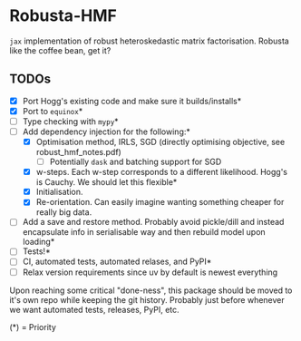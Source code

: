 # Robusta-HMF

`jax` implementation of robust heteroskedastic matrix factorisation. Robusta like the coffee bean, get it?

## TODOs

- [x] Port Hogg's existing code and make sure it builds/installs*
- [x] Port to `equinox`*
- [ ] Type checking with `mypy`*
- [ ] Add dependency injection for the following:*
  - [x] Optimisation method, IRLS, SGD (directly optimising objective, see robust_hmf_notes.pdf)
    - [ ] Potentially `dask` and batching support for SGD
  - [x] w-steps. Each w-step corresponds to a different likelihood. Hogg's is Cauchy. We should let this flexible*
  - [x] Initialisation.
  - [x] Re-orientation. Can easily imagine wanting something cheaper for really big data.
- [ ] Add a save and restore method. Probably avoid pickle/dill and instead encapsulate info in serialisable way and then rebuild model upon loading*
- [ ] Tests!*
- [ ] CI, automated tests, automated relases, and PyPI*
- [ ] Relax version requirements since uv by default is newest everything

Upon reaching some critical "done-ness", this package should be moved to it's own repo while keeping the git history. Probably just before whenever we want automated tests, releases, PyPI, etc.

(*) = Priority
